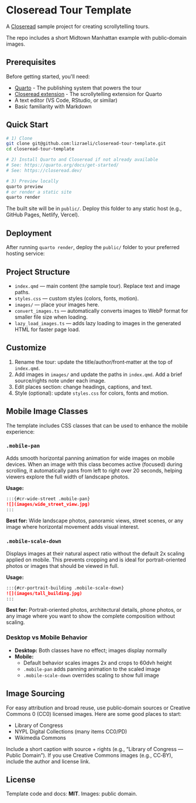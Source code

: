 # Closeread Tour Template

A [Closeread](https://github.com/qmd-lab/closeread) sample project for creating scrollytelling tours.

The repo includes a short Midtown Manhattan example with public‑domain images.

## Prerequisites

Before getting started, you'll need:

* [Quarto](https://quarto.org/docs/get-started/) - The publishing system that powers the tour
* [Closeread extension](https://closeread.dev/) - The scrollytelling extension for Quarto
* A text editor (VS Code, RStudio, or similar)
* Basic familiarity with Markdown

## Quick Start

```bash
# 1) Clone
git clone git@github.com:lizraeli/closeread-tour-template.git
cd closeread-tour-template

# 2) Install Quarto and Closeread if not already available
# See: https://quarto.org/docs/get-started/
# See: https://closeread.dev/

# 3) Preview locally
quarto preview
# or render a static site
quarto render
```

The built site will be in `public/`. Deploy this folder to any static host (e.g., GitHub Pages, Netlify, Vercel).

## Deployment

After running `quarto render`, deploy the `public/` folder to your preferred hosting service:

## Project Structure

* `index.qmd` — main content (the sample tour). Replace text and image paths.
* `styles.css` — custom styles (colors, fonts, motion).
* `images/` — place your images here.
* `convert_images.ts` — automatically converts images to WebP format for smaller file size when loading.
* `lazy_load_images.ts` — adds lazy loading to images in the generated HTML for faster page load.

## Customize

1. Rename the tour: update the title/author/front‑matter at the top of `index.qmd`.
2. Add images in `images/` and update the paths in `index.qmd`. Add a brief source/rights note under each image.
3. Edit places section: change headings, captions, and text.
4. Style (optional): update `styles.css` for colors, fonts and motion.

## Mobile Image Classes

The template includes CSS classes that can be used to enhance the mobile experience:

### `.mobile-pan`

Adds smooth horizontal panning animation for wide images on mobile devices. When an image with this class becomes active (focused) during scrolling, it automatically pans from left to right over 20 seconds, helping viewers explore the full width of landscape photos.

**Usage:**

```markdown
:::{#cr-wide-street .mobile-pan}
![](images/wide_street_view.jpg)
:::
```

**Best for:** Wide landscape photos, panoramic views, street scenes, or any image where horizontal movement adds visual interest.

### `.mobile-scale-down`

Displays images at their natural aspect ratio without the default 2x scaling applied on mobile. This prevents cropping and is ideal for portrait-oriented photos or images that should be viewed in full.

**Usage:**

```markdown
:::{#cr-portrait-building .mobile-scale-down}
![](images/tall_building.jpg)
:::
```

**Best for:** Portrait-oriented photos, architectural details, phone photos, or any image where you want to show the complete composition without scaling.

### Desktop vs Mobile Behavior

* **Desktop:** Both classes have no effect; images display normally
* **Mobile:**
  * Default behavior scales images 2x and crops to 60dvh height
  * `.mobile-pan` adds panning animation to the scaled image
  * `.mobile-scale-down` overrides scaling to show full image

## Image Sourcing

For easy attribution and broad reuse, use public‑domain sources or Creative Commons 0 (CC0) licensed images. Here are some good places to start:

* Library of Congress
* NYPL Digital Collections (many items CC0/PD)
* Wikimedia Commons

Include a short caption with source + rights (e.g., “Library of Congress — Public Domain”). If you use Creative Commons images (e.g., CC‑BY), include the author and license link.

## License

Template code and docs: **MIT**.
Images: public domain.
